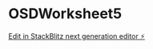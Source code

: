 # OSDWorksheet5

[Edit in StackBlitz next generation editor ⚡️](https://stackblitz.com/~/github.com/S00224403/OSDWorksheet5)